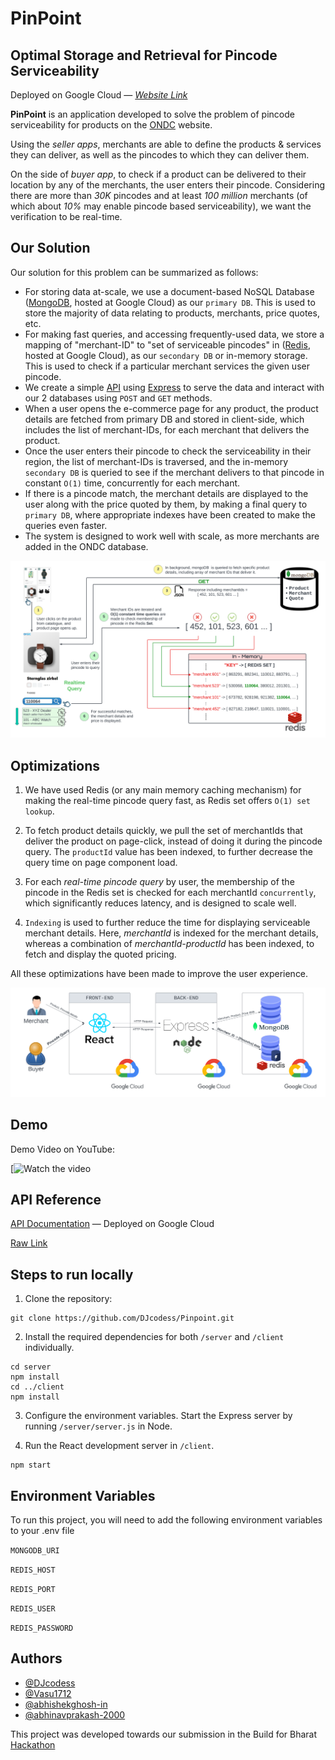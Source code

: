 # PinPoint

## Optimal Storage and Retrieval for Pincode Serviceability

Deployed on Google Cloud &mdash; [_Website Link_](https://pinpointgcp.df.r.appspot.com)

**PinPoint** is an application developed to solve the problem of pincode serviceability for products on the [ONDC](https://ondc.org/) website.

Using the _seller apps_, merchants are able to define the products & services they can deliver, as well as the pincodes to which they can deliver them.

On the side of _buyer app_, to check if a product can be delivered to their location by any of the merchants, the user enters their pincode.
Considering there are more than _30K_ pincodes and at least _100 million_ merchants (of which about _10%_ may enable pincode based serviceability), we want the verification to be real-time.

## Our Solution

Our solution for this problem can be summarized as follows:

- For storing data at-scale, we use a document-based NoSQL Database ([MongoDB](https://www.mongodb.com/), hosted at Google Cloud) as our `primary DB`. This is used to store the majority of data relating to products, merchants, price quotes, etc.
- For making fast queries, and accessing frequently-used data, we store a mapping of "merchant-ID" to "set of serviceable pincodes" in ([Redis](https://redis.io/), hosted at Google Cloud), as our `secondary DB` or in-memory storage. This is used to check if a particular merchant services the given user pincode.
- We create a simple [API](https://api-dot-pinpointgcp.df.r.appspot.com) using [Express](https://expressjs.com/) to serve the data and interact with our 2 databases using `POST` and `GET` methods.
- When a user opens the e-commerce page for any product, the product details are fetched from primary DB and stored in client-side, which includes the list of merchant-IDs, for each merchant that delivers the product.
- Once the user enters their pincode to check the serviceability in their region, the list of merchant-IDs is traversed, and the in-memory `secondary DB` is queried to see if the merchant delivers to that pincode in constant `O(1)` time, concurrently for each merchant.
- If there is a pincode match, the merchant details are displayed to the user along with the price quoted by them, by making a final query to `primary DB`, where appropriate indexes have been created to make the queries even faster.
- The system is designed to work well with scale, as more merchants are added in the ONDC database.

![Pinpoint Realtime Query Workflow](/server/images/Pinpoint_workflow.png)

## Optimizations

1. We have used Redis (or any main memory caching mechanism) for making the real-time pincode query fast, as Redis set offers `O(1) set lookup`.

2. To fetch product details quickly, we pull the set of merchantIds that deliver the product on page-click, instead of doing it during the pincode query. The `productId` value has been indexed, to further decrease the query time on page component load.

3. For each *real-time pincode query* by user, the membership of the pincode in the Redis set is checked for each merchantId `concurrently`, which significantly reduces latency, and is designed to scale well.

4. `Indexing` is used to further reduce the time for displaying serviceable merchant details. Here, *merchantId* is indexed for the merchant details, whereas a combination of *merchantId-productId* has been indexed, to fetch and display the quoted pricing.

All these optimizations have been made to improve the user experience.

![Pinpoint Stack Architecture](/server/images/Pinpoint_stack_architecture.png)

## Demo

Demo Video on YouTube:

[![Watch the video]([https://www.youtube.com/watch?v=5ZxIyJHNei8](https://youtu.be/SRinIlxBpC0?si=3Xldk0i8MBaEi3UN))

## API Reference

[API Documentation](https://api-dot-pinpointgcp.df.r.appspot.com) &mdash; Deployed on Google Cloud

[Raw Link](/server/index.html)

## Steps to run locally

1. Clone the repository:
```
git clone https://github.com/DJcodess/Pinpoint.git
```

2. Install the required dependencies for both `/server` and `/client` individually.
```
cd server
npm install
cd ../client
npm install
```

3. Configure the environment variables. Start the Express server by running `/server/server.js` in Node.

4. Run the React development server in `/client`.
```
npm start
```

## Environment Variables

To run this project, you will need to add the following environment variables to your .env file

`MONGODB_URI`

`REDIS_HOST`

`REDIS_PORT`

`REDIS_USER`

`REDIS_PASSWORD`

## Authors

- [@DJcodess](https://github.com/DJcodess)
- [@Vasu1712](https://github.com/Vasu1712)
- [@abhishekghosh-in](https://github.com/abhishekghosh-in)
- [@abhinavprakash-2000](https://github.com/abhinavprakash-2000)

This project was developed towards our submission in the Build for Bharat [Hackathon](https://hack2skill.com/build-for-bharat-hackathon-ondc-google-cloud)
